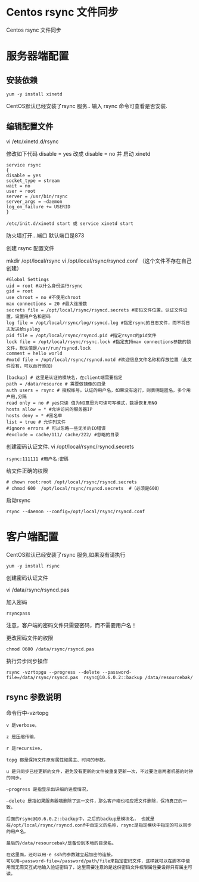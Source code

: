 # Centos rsync 文件同步




Centos rsync 文件同步 

# 服务器端配置

## 安装依赖
```
yum -y install xinetd
```

CentOS默认已经安装了rsync 服务.. 输入 rsync 命令可查看是否安装.

## 编辑配置文件
vi /etc/xinetd.d/rsync

修改如下代码 disable = yes 改成 disable = no
并 启动 xinetd

```
service rsync
{
disable = yes
socket_type = stream
wait = no
user = root
server = /usr/bin/rsync
server_args = –daemon
log_on_failure += USERID
}
```

```
/etc/init.d/xinetd start 或 service xinetd start
```

防火墙打开...端口 默认端口是873 
 
 
创建 rsync 配置文件 
 
mkdir /opt/local/rsync
vi  /opt/local/rsync/rsyncd.conf （这个文件不存在自己创建）

```
#Global Settings
uid = root #以什么身份运行rsync
gid = root
use chroot = no #不使用chroot
max connections = 20 #最大连接数
secrets file = /opt/local/rsync/rsyncd.secrets #密码文件位置，认证文件设置，设置用户名和密码
log file = /opt/local/rsync/log/rsyncd.log #指定rsync的日志文件，而不将日志发送给syslog
pid file = /opt/local/rsync/rsyncd.pid #指定rsync的pid文件
lock file = /opt/local/rsync/rsync.lock #指定支持max connections参数的锁文件，默认值是/var/run/rsyncd.lock
comment = hello world
#motd file = /opt/local/rsync/rsyncd.motd #欢迎信息文件名称和存放位置（此文件没有，可以自行添加）
 
[backup] # 这里是认证的模块名，在client端需要指定
path = /data/resource # 需要做镜像的目录
auth users = rsync # 授权帐号。认证的用户名，如果没有这行，则表明是匿名，多个用户用,分隔
read only = no # yes只读 值为NO意思为可读可写模式，数据恢复用NO
hosts allow = * #允许访问的服务器IP
hosts deny = * #黑名单
list = true # 允许列文件
#ignore errors # 可以忽略一些无关的IO错误
#exclude = cache/111/ cache/222/ #忽略的目录
```

创建密码认证文件.
vi /opt/local/rsync/rsyncd.secrets

```
rsync:111111 #用户名:密碼
```

给文件正确的权限

```
# chown root:root /opt/local/rsync/rsyncd.secrets
# chmod 600  /opt/local/rsync/rsyncd.secrets  #（必须是600）
```

启动rsync  

```
rsync --daemon --config=/opt/local/rsync/rsyncd.conf
``` 
 
 
# 客户端配置


CentOS默认已经安装了rsync 服务,如果没有请执行

```
yum -y install rsync
```

创建密码认证文件

vi /data/rsync/rsyncd.pas
 
加入密码

```
rsyncpass
```

注意，客户端的密码文件只需要密码，而不需要用户名！
 
更改密码文件的权限

```
chmod 0600 /data/rsync/rsyncd.pas
```
 
执行异步同步操作

``` 
rsync -vzrtopgu --progress --delete --password-file=/data/rsync/rsyncd.pas  rsync@10.6.0.2::backup /data/resourcebak/
``` 

## rsync 参数说明

命令行中-vzrtopg 

```
v 是verbose，

z 是压缩传输，

r 是recursive，

topg 都是保持文件原有属性如属主、时间的参数。

u 是只同步已经更新的文件，避免没有更新的文件被重复更新一次，不过要注意两者机器的时钟的同步。

–progress 是指显示出详细的进度情况，

–delete 是指如果服务器端删除了这一文件，那么客户端也相应把文件删除，保持真正的一致。

后面的rsync@10.6.0.2::backup中，之后的backup是模块名， 也就是在/opt/local/rsync/rsyncd.conf中自定义的名称，rsync是指定模块中指定的可以同步的用户名。

最后的/data/resourcebak/是备份到本地的目录名。

在这里面，还可以用-e ssh的参数建立起加密的连接。
可以用–password-file=/password/path/file来指定密码文件，这样就可以在脚本中使用而无需交互式地输入验证密码了，这里需要注意的是这份密码文件权限属性要设得只有属主可读。
```

